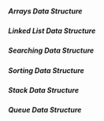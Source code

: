 ##### Arrays Data Structure
##### Linked List Data Structure
##### Searching Data Structure
##### Sorting Data Structure
##### Stack Data Structure
##### Queue Data Structure
